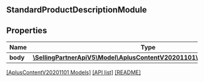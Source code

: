## StandardProductDescriptionModule

## Properties

Name | Type | Description | Notes
------------ | ------------- | ------------- | -------------
**body** | [**\SellingPartnerApiV5\Model\AplusContentV20201101\ParagraphComponent**](ParagraphComponent.md) |  |

[[AplusContentV20201101 Models]](../) [[API list]](../../Api) [[README]](../../../README.md)
